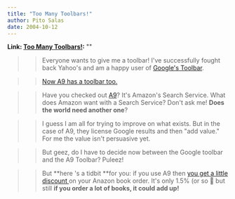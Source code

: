```yaml
---
title: "Too Many Toolbars!"
author: Pito Salas
date: 2004-10-12
---
```


**Link: [Too Many Toolbars!](None):** ""


>>

>> Everyone wants to give me a toolbar! I've successfully fought back Yahoo's
and am a happy user of [Google's Toolbar](<http://toolbar.google.com/>).

>>

>> [Now A9 has a toolbar too.](<http://toolbar.a9.com/>)

>>

>> Have you checked out [A9](<http://www.a9.com>)? It's Amazon's Search
Service. What does Amazon want with a Search Service? Don't ask me! **Does the
world need another one**?

>>

>> I guess I am all for trying to improve on what exists. But in the case of
A9, they license Google results and then "add value." For me the value isn't
persuasive yet.

>>

>> But geez, do I have to decide now between the Google toolbar and the A9
Toolbar? Puleez!

>>

>> But **here 's a tidbit **for you: if you use A9 then [you get a little
discount ](<https://www.amazon.com/gp/xs/sharethepi.html>)on your Anazon book
order. It's only 1.5% (or so 🙂 but still **if you order a lot of books, it
could add up!**


